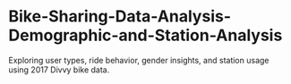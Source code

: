 # Bike-Sharing-Data-Analysis-Demographic-and-Station-Analysis
Exploring user types, ride behavior, gender insights, and station usage using 2017 Divvy bike data.
